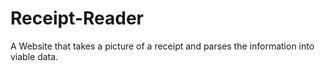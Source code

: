 # Receipt-Reader
A Website that takes a picture of a receipt and parses the information into viable data.
